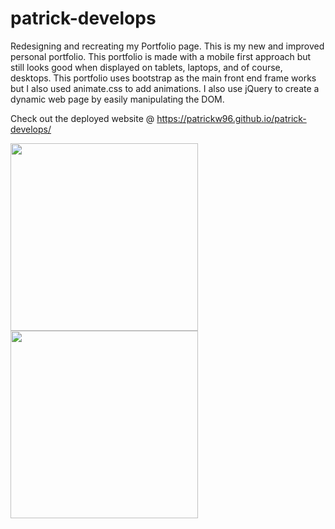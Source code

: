 # patrick-develops
Redesigning and recreating my Portfolio page. This is my new and improved personal portfolio. This portfolio is made with a mobile first approach but still looks good when displayed on tablets, laptops, and of course, desktops. This portfolio uses bootstrap as the main front end frame works but I also used animate.css to add animations. I also use jQuery to  create a dynamic web page by easily manipulating the DOM. 

Check out the deployed website @ https://patrickw96.github.io/patrick-develops/ 

<img src="images/header-image.jpg" width="300" hieght="300">
<img src="images/mobile.jpg" width="300" hieght="300">